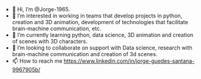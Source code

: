 - 👋 Hi, I’m @Jorge-1965.
- 👀 I’m interested in working in teams that develop projects in python, creation and 3D animation, development of technologies that facilitate brain-machine communication, etc.
- 🌱 I’m currently learning python, data science, 3D animation and creation of scenes with 3D characters.
- 💞️ I’m looking to collaborate on support with Data science, research with brain-machine communication and creation of 3d scenes.
- 📫 How to reach me https://www.linkedin.com/in/jorge-guedes-santana-9967905b/

<!---
Jorge-1965/Jorge-1965 is a ✨ special ✨ repository because its `README.md` (this file) appears on your GitHub profile.
You can click the Preview link to take a look at your changes.
--->
